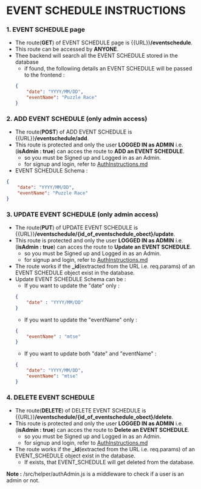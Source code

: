 # EVENT SCHEDULE INSTRUCTIONS

### 1. EVENT SCHEDULE page
* The route(**GET**) of EVENT SCHEDULE page is {{URL}}**/eventschedule**.
* This route can be accessed by **ANYONE**.
* Thee backend will search all the EVENT SCHEDULE stored in the database
    * if found, the followiing details an EVENT SCHEDULE will be passed to the frontend : 
    ```json
    {
        "date": "YYYY/MM/DD",
        "eventName": "Puzzle Race"
    }
    ```
### 2. ADD EVENT SCHEDULE (only admin access)
* The route(**POST**) of ADD EVENT SCHEDULE is {{URL}}**/eventschedule/add**.
* This route is protected and only the user **LOGGED IN as ADMIN** i.e. (**isAdmin : true**) can acces the route to **ADD an EVENT SCHEDULE**.
    * so you must be Signed up and Logged in as an Admin.
    * for signup and login, refer to [AuthInstructions.md](https://github.com/Navprayas-A-group-of-Innovative-thought/Navprayas-Backend/blob/master/authInstructions.md)
* EVENT SCHEDULE Schema : 
```json
{
    "date": "YYYY/MM/DD",
    "eventName": "Puzzle Race"
}
```

### 3. UPDATE EVENT SCHEDULE (only admin access)
* The route(**PUT**) of UPDATE EVENT SCHEDULE is {{URL}}**/eventschedule/{id_of_eventschedule_obect}/update**.
* This route is protected and only the user **LOGGED IN as ADMIN** i.e. (**isAdmin : true**) can acces the route to **Update an EVENT SCHEDULE**.
    * so you must be Signed up and Logged in as an Admin.
    * for signup and login, refer to [AuthInstructions.md](https://github.com/Navprayas-A-group-of-Innovative-thought/Navprayas-Backend/blob/master/authInstructions.md)
* The route works if the **_id**(extracted from the URL i.e. req.params) of an EVENT SCHEDULE object exist in the database.
* Update EVENT SCHEDULE Schema can be :
    * If you want to update the "date" only :
    ```json
    {
        "date" : "YYYY/MM/DD"
    }
    ```
    * If you want to update the "eventName" only :
    ```json
    {
        "eventName" : "mtse"
    }
    ```
    * If you want to update both "date" and "eventName" :
    ```json
    {
        "date": "YYYY/MM/DD",
        "eventName": "mtse"
    }
    ```
### 4. DELETE EVENT SCHEDULE
* The route(**DELETE**) of DELETE EVENT SCHEDULE is {{URL}}**/eventschedule/{id_of_eventschedule_obect}/delete**.
* This route is protected and only the user **LOGGED IN as ADMIN** i.e. (**isAdmin : true**) can acces the route to **Delete an EVENT SCHEDULE**.
    * so you must be Signed up and Logged in as an Admin.
    * for signup and login, refer to [AuthInstructions.md](https://github.com/Navprayas-A-group-of-Innovative-thought/Navprayas-Backend/blob/master/authInstructions.md)
* The route works if the **_id**(extracted from the URL i.e. req.params) of an EVENT_SCHEDULE object exist in the database.
    * If exists, that EVENT_SCHEDULE will get deleted from the database.

**Note :** /src/helper/authAdmin.js is a middleware to check if a user is an admin or not.